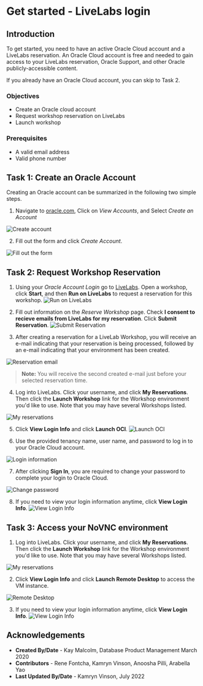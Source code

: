 # Get started - LiveLabs login

## Introduction

To get started, you need to have an active Oracle Cloud account and a LiveLabs reservation. An Oracle Cloud account is free and needed to gain access to your LiveLabs reservation, Oracle Support, and other Oracle publicly-accessible content.

If you already have an Oracle Cloud account, you can skip to Task 2.

### Objectives

- Create an Oracle cloud account
- Request workshop reservation on LiveLabs
- Launch workshop

### Prerequisites

- A valid email address
- Valid phone number

## Task 1: Create an Oracle Account

Creating an Oracle account can be summarized in the following two simple steps.

1. Navigate to [oracle.com](http://www.oracle.com), Click on *View Accounts*, and Select *Create an Account*

  ![Create account](images/create-account-oracle-1.png " ")

2. Fill out the form and click *Create Account*.

  ![Fill out the form](images/create-account-oracle-2.png " ")

## Task 2: Request Workshop Reservation

1. Using your *Oracle Account Login* go to [LiveLabs](http://bit.ly/golivelabs). Open a workshop, click **Start**, and then **Run on LiveLabs** to request a reservation for this workshop.
  ![Run on LiveLabs](images/run-on-livelabs.png " ")

2. Fill out information on the *Reserve Workshop* page. Check **I consent to recieve emails from LiveLabs for my reservation**. Click **Submit Reservation**.
  ![Submit Reservation](images/submit-reservation.png " ")

3. After creating a reservation for a LiveLab Workshop, you will receive an e-mail indicating that your reservation is being processed, followed by an e-mail indicating that your environment has been created.

  ![Reservation email](images/livelab-env-created-email.png " ")

  >**Note:** You will receive the second created e-mail just before your selected reservation time.

4. Log into LiveLabs. Click your username, and click **My Reservations**. Then click the **Launch Workshop** link for the Workshop environment you'd like to use. Note that you may have several Workshops listed.

  ![My reservations](images/ll-reservations.png " ")

5. Click **View Login Info** and click **Launch OCI**.
  ![Launch OCI](images/launch-oci.png " ")

6. Use the provided tenancy name, user name, and password to log in to your Oracle Cloud account. 

  ![Login information](images/login-demo1.png " ")

7. After clicking **Sign In**, you are required to change your password to complete your login to Oracle Cloud.

  ![Change password](images/change-password.png " ")

8. If you need to view your login information anytime, click **View Login Info**.
  ![View Login Info](images/view-login-info.png " ")

## Task 3: Access your NoVNC environment

1. Log into LiveLabs. Click your username, and click **My Reservations**. Then click the **Launch Workshop** link for the Workshop environment you'd like to use. Note that you may have several Workshops listed.

  ![My reservations](images/ll-reservations.png " ")

2. Click **View Login Info** and click **Launch Remote Desktop** to access the VM instance.

  ![Remote Desktop](images/launch-ll-workshop-novnc.png " ")

3. If you need to view your login information anytime, click **View Login Info**.
  ![View Login Info](images/view-login-info.png " ")


## Acknowledgements

- **Created By/Date** - Kay Malcolm, Database Product Management March 2020
- **Contributors** - Rene Fontcha, Kamryn Vinson, Anoosha Pilli, Arabella Yao
- **Last Updated By/Date** - Kamryn Vinson, July 2022